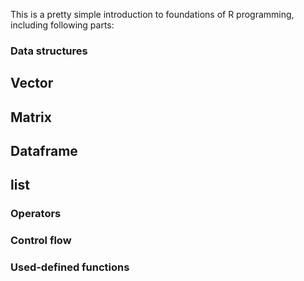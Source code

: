 This is a pretty simple introduction to foundations of R programming, including following parts:

### Data structures
## Vector
## Matrix
## Dataframe
## list
### Operators 
### Control flow
### Used-defined functions
